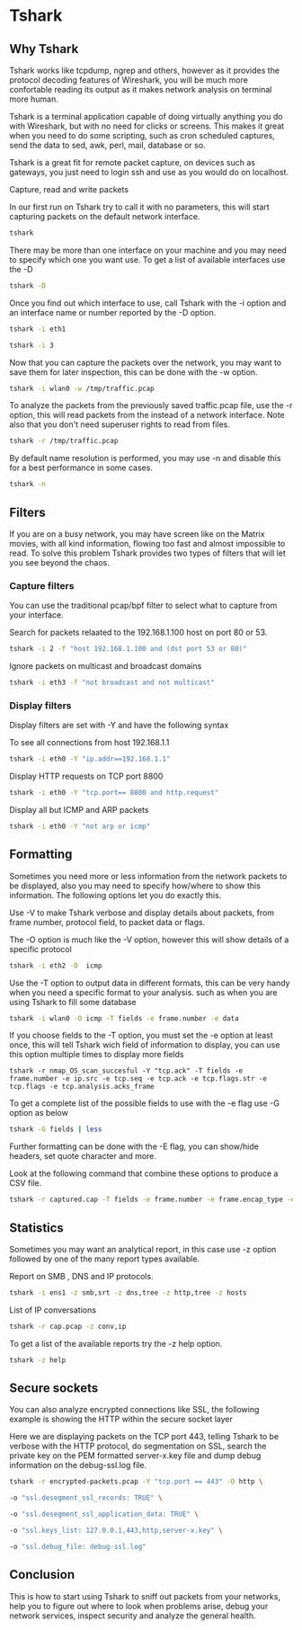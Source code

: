 # Tshark

## Why Tshark

Tshark works like tcpdump, ngrep and others, however as it provides the protocol decoding features of Wireshark, you will be much more confortable reading its output as it makes network analysis on terminal more human.

Tshark is a terminal application capable of doing virtually anything you do with Wireshark, but with no need for clicks or screens. This makes it great when you need to do some scripting, such as cron scheduled captures, send the data to sed, awk, perl, mail, database or so.

Tshark is a great fit for remote packet capture, on devices such as gateways, you just need to login ssh and use as you would do on localhost.

Capture, read and write packets

In our first run on Tshark try to call it with no parameters, this will start capturing packets on the default network interface.

```bash
tshark
```

There may be more than one interface on your machine and you may need to specify which one you want use. To get a list of available interfaces use the -D

```bash
tshark -D
```

Once you find out which interface to use, call Tshark with the -i option and an interface name or number reported by the -D option.

```bash
tshark -i eth1

tshark -i 3
```

Now that you can capture the packets over the network, you may want to save them for later inspection, this can be done with the -w option.

```bash
tshark -i wlan0 -w /tmp/traffic.pcap
```

To analyze the packets from the previously saved traffic.pcap file, use the -r option, this will read packets from the instead of a network interface. Note also that you don't need superuser rights to read from files.

```bash
tshark -r /tmp/traffic.pcap
```

By default name resolution is performed, you may use -n and disable this for a best performance in some cases.

```bash
tshark -n
```

## Filters

If you are on a busy network, you may have screen like on the Matrix movies, with all kind information, flowing too fast and almost impossible to read. To solve this problem Tshark provides two types of filters that will let you see beyond the chaos.

### Capture filters

You can use the traditional pcap/bpf filter to select what to capture from your interface.

Search for packets relaated to the 192.168.1.100 host on port 80 or 53.

```bash
tshark -i 2 -f "host 192.168.1.100 and (dst port 53 or 80)"
```

Ignore packets on multicast and broadcast domains

```bash
tshark -i eth3 -f "not broadcast and not multicast"
```

### Display filters

Display filters are set with -Y and have the following syntax

To see all connections from host 192.168.1.1

```bash
tshark -i eth0 -Y "ip.addr==192.168.1.1"
```

Display HTTP requests on TCP port 8800

```bash
tshark -i eth0 -Y "tcp.port== 8800 and http.request"
```

Display all but ICMP and ARP packets

```bash
tshark -i eth0 -Y "not arp or icmp"
```

## Formatting

Sometimes you need more or less information from the network packets to be displayed, also you may need to specify how/where to show this information. The following options let you do exactly this.

Use -V to make Tshark verbose and display details about packets, from frame number, protocol field, to packet data or flags.

The -O option is much like the -V option, however this will show details of a specific protocol

```bash
tshark -i eth2 -O  icmp
```

Use the -T option to output data in different formats, this can be very handy when you need a specific format to your analysis. such as when you are using Tshark to fill some database

```bash
tshark -i wlan0 -O icmp -T fields -e frame.number -e data
```

If you choose fields to the -T option, you must set the -e option at least once, this will tell Tshark wich field of information to display, you can use this option multiple times to display more fields

```text
tshark -r nmap_OS_scan_succesful -Y "tcp.ack" -T fields -e frame.number -e ip.src -e tcp.seq -e tcp.ack -e tcp.flags.str -e tcp.flags -e tcp.analysis.acks_frame
```

To get a complete list of the possible fields to use with the -e flag use -G option as below

```bash
tshark -G fields | less
```

Further formatting can be done with the -E flag, you can show/hide headers, set quote character and more.

Look at the following command that combine these options to produce a CSV file.

```bash
tshark -r captured.cap -T fields -e frame.number -e frame.encap_type -e frame.protocols -e frame.len -e ip.addr -E separator=, -E quote=d > outfile.csv
```

## Statistics

Sometimes you may want an analytical report, in this case use -z option followed by one of the many report types available.

Report on SMB , DNS and IP protocols.

```bash
tshark -i ens1 -z smb,srt -z dns,tree -z http,tree -z hosts
```

List of IP conversations

```bash
tshark -r cap.pcap -z conv,ip
```

To get a list of the available reports try the -z help option.

```bash
tshark -z help
```

## Secure sockets

You can also analyze encrypted connections like SSL, the following example is showing the HTTP within the secure socket layer

Here we are displaying packets on the TCP port 443, telling Tshark to be verbose with the HTTP protocol, do segmentation on SSL, search the private key on the PEM formatted server-x.key file and dump debug information on the debug-ssl.log file.

```bash
tshark -r encrypted-packets.pcap -Y "tcp.port == 443" -O http \

-o "ssl.desegment_ssl_records: TRUE" \

-o "ssl.desegment_ssl_application_data: TRUE" \

-o "ssl.keys_list: 127.0.0.1,443,http,server-x.key" \

-o "ssl.debug_file: debug-ssl.log"
```

## Conclusion

This is how to start using Tshark to sniff out packets from your networks, help you to figure out where to look when problems arise, debug your network services, inspect security and analyze the general health.


